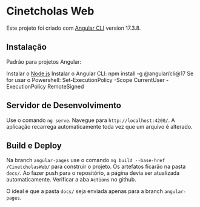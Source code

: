 # Cinetcholas Web

Este projeto foi criado com [Angular CLI](https://github.com/angular/angular-cli) version 17.3.8.

## Instalação

Padrão para projetos Angular:

Instalar o [Node.js](https://nodejs.org/pt)
Instalar o Angular CLI: npm install -g @angular/cli@17
Se for usar o Powershell: Set-ExecutionPolicy -Scope CurrentUser -ExecutionPolicy RemoteSigned

## Servidor de Desenvolvimento

Use o comando `ng serve`. Navegue para `http://localhost:4200/`. A aplicação recarrega automaticamente toda vez que um arquivo é alterado.

## Build e Deploy

Na branch `angular-pages` use o comando `ng build --base-href /CinetcholasWeb/` para construir o projeto. Os artefatos ficarão na pasta `docs/`. Ao fazer push para o repositório, a página devia ser atualizada automaticamente. Verificar a aba `Actions` no github.

O ideal é que a pasta `docs/` seja enviada apenas para a branch `angular-pages`.
